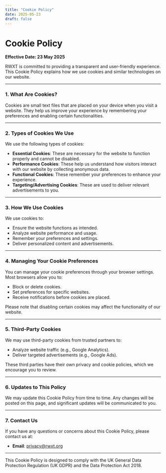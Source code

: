 ```yaml
---
title: "Cookie Policy"
date: 2025-05-23
draft: false
---
```


# Cookie Policy

**Effective Date: 23 May 2025**

RWXT is committed to providing a transparent and user-friendly experience. This Cookie Policy explains how we use cookies and similar technologies on our website.

---

### **1. What Are Cookies?**

Cookies are small text files that are placed on your device when you visit a website. They help us improve your experience by remembering your preferences and enabling certain functionalities.

---

### **2. Types of Cookies We Use**

We use the following types of cookies:

- **Essential Cookies**: These are necessary for the website to function properly and cannot be disabled.
- **Performance Cookies**: These help us understand how visitors interact with our website by collecting anonymous data.
- **Functional Cookies**: These remember your preferences to enhance your experience.
- **Targeting/Advertising Cookies**: These are used to deliver relevant advertisements to you.

---

### **3. How We Use Cookies**

We use cookies to:

- Ensure the website functions as intended.
- Analyze website performance and usage.
- Remember your preferences and settings.
- Deliver personalized content and advertisements.

---

### **4. Managing Your Cookie Preferences**

You can manage your cookie preferences through your browser settings. Most browsers allow you to:

- Block or delete cookies.
- Set preferences for specific websites.
- Receive notifications before cookies are placed.

Please note that disabling certain cookies may affect the functionality of our website.

---

### **5. Third-Party Cookies**

We may use third-party cookies from trusted partners to:

- Analyze website traffic (e.g., Google Analytics).
- Deliver targeted advertisements (e.g., Google Ads).

These third parties have their own privacy and cookie policies, which we encourage you to review.

---

### **6. Updates to This Policy**

We may update this Cookie Policy from time to time. Any changes will be posted on this page, and significant updates will be communicated to you.

---

### **7. Contact Us**

If you have any questions or concerns about this Cookie Policy, please contact us at:

- **Email**: privacy@rwxt.org

---

This Cookie Policy is designed to comply with the UK General Data Protection Regulation (UK GDPR) and the Data Protection Act 2018.
